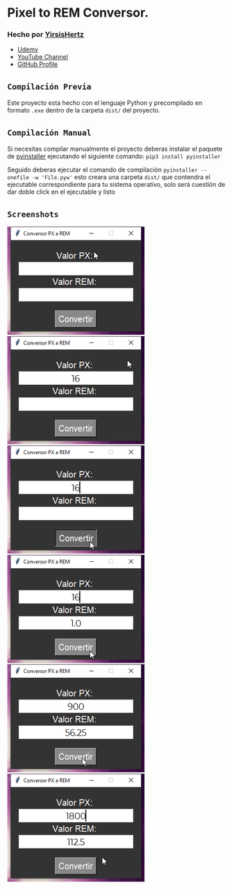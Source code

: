 # Pixel to REM Conversor.

### Hecho por [YirsisHertz](https://www.youtube.com/channel/UC30q5sUntEDAKIgkk8bmgpg)

- [Udemy](https://www.udemy.com/user/yirsis-aldebrand-serrano-herrera/)
- [YouTube Channel](https://www.youtube.com/channel/UC30q5sUntEDAKIgkk8bmgpg)
- [GitHub Profile](https://github.com/YirsisHertz)

## `Compilación Previa`
Este proyecto esta hecho con el lenguaje Python y precompilado en formato `.exe` dentro de la carpeta `dist/` del proyecto.

## `Compilación Manual`

Si necesitas compilar manualmente el proyecto deberas instalar el paquete de [pyinstaller](https://pypi.org/project/pyinstaller/) ejecutando el siguiente comando: `pip3 install pyinstaller`

Seguido deberas ejecutar el comando de compilación `pyinstaller --onefile -w 'File.pyw'` esto creara una carpeta `dist/` que contendra el ejecutable correspondiente para tu sistema operativo, solo será cuestión de dar doble click en el ejecutable y listo

## `Screenshots`

![Image](./assets/Shot1.png)
![Image](./assets/Shot2.png)
![Image](./assets/Shot3.png)
![Image](./assets/Shot4.png)
![Image](./assets/Shot5.png)
![Image](./assets/Shot6.png)
